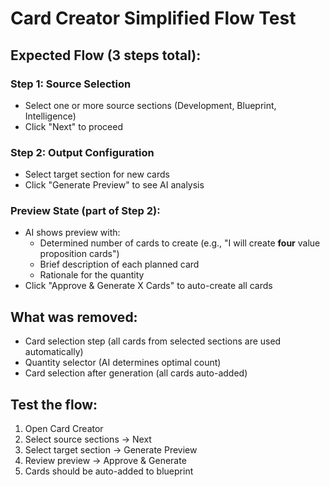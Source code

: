 # Card Creator Simplified Flow Test

## Expected Flow (3 steps total):

### Step 1: Source Selection
- Select one or more source sections (Development, Blueprint, Intelligence)
- Click "Next" to proceed

### Step 2: Output Configuration  
- Select target section for new cards
- Click "Generate Preview" to see AI analysis

### Preview State (part of Step 2):
- AI shows preview with:
  - Determined number of cards to create (e.g., "I will create **four** value proposition cards")
  - Brief description of each planned card
  - Rationale for the quantity
- Click "Approve & Generate X Cards" to auto-create all cards

## What was removed:
- Card selection step (all cards from selected sections are used automatically)
- Quantity selector (AI determines optimal count)
- Card selection after generation (all cards auto-added)

## Test the flow:
1. Open Card Creator
2. Select source sections → Next
3. Select target section → Generate Preview
4. Review preview → Approve & Generate
5. Cards should be auto-added to blueprint